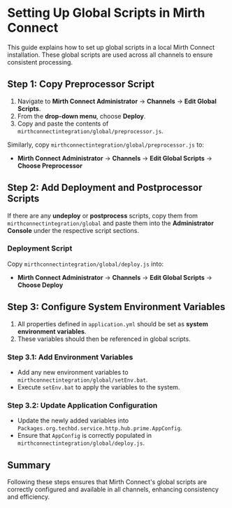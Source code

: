 # Setting Up Global Scripts in Mirth Connect

This guide explains how to set up global scripts in a local Mirth Connect installation. These global scripts are used across all channels to ensure consistent processing.

## Step 1: Copy Preprocessor Script

1. Navigate to **Mirth Connect Administrator** → **Channels** → **Edit Global Scripts**.
2. From the **drop-down menu**, choose **Deploy**.
3. Copy and paste the contents of `mirthconnectintegration/global/preprocessor.js`.

Similarly, copy `mirthconnectintegration/global/preprocessor.js` to:

- **Mirth Connect Administrator** → **Channels** → **Edit Global Scripts** → **Choose Preprocessor**

## Step 2: Add Deployment and Postprocessor Scripts

If there are any **undeploy** or **postprocess** scripts, copy them from `mirthconnectintegration/global` and paste them into the **Administrator Console** under the respective script sections.

### Deployment Script
Copy `mirthconnectintegration/global/deploy.js` into:

- **Mirth Connect Administrator** → **Channels** → **Edit Global Scripts** → **Choose Deploy**

## Step 3: Configure System Environment Variables

1. All properties defined in `application.yml` should be set as **system environment variables**.
2. These variables should then be referenced in global scripts.

### Step 3.1: Add Environment Variables

- Add any new environment variables to `mirthconnectintegration/global/setEnv.bat`.
- Execute `setEnv.bat` to apply the variables to the system.

### Step 3.2: Update Application Configuration

- Update the newly added variables into `Packages.org.techbd.service.http.hub.prime.AppConfig`.
- Ensure that `AppConfig` is correctly populated in `mirthconnectintegration/global/deploy.js`.

## Summary
Following these steps ensures that Mirth Connect's global scripts are correctly configured and available in all channels, enhancing consistency and efficiency.

